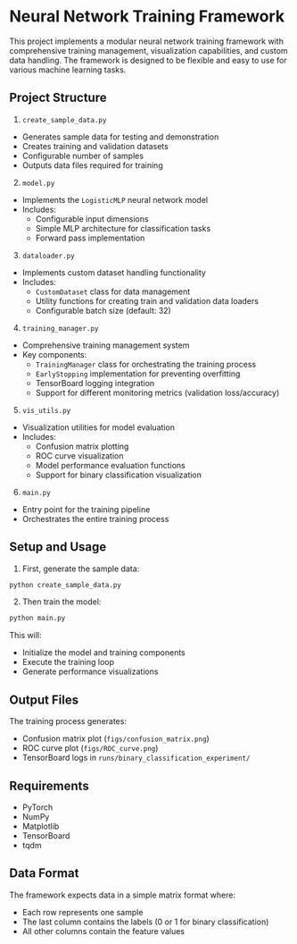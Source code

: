 # Neural Network Training Framework

This project implements a modular neural network training framework with comprehensive training management, visualization capabilities, and custom data handling. The framework is designed to be flexible and easy to use for various machine learning tasks.

## Project Structure

1. `create_sample_data.py`

- Generates sample data for testing and demonstration
- Creates training and validation datasets
- Configurable number of samples
- Outputs data files required for training

2. `model.py`

- Implements the `LogisticMLP` neural network model
- Includes:
  - Configurable input dimensions
  - Simple MLP architecture for classification tasks
  - Forward pass implementation

3. `dataloader.py`

- Implements custom dataset handling functionality
- Includes:
  - `CustomDataset` class for data management
  - Utility functions for creating train and validation data loaders
  - Configurable batch size (default: 32)

4. `training_manager.py`

- Comprehensive training management system
- Key components:
  - `TrainingManager` class for orchestrating the training process
  - `EarlyStopping` implementation for preventing overfitting
  - TensorBoard logging integration
  - Support for different monitoring metrics (validation loss/accuracy)

5. `vis_utils.py`

- Visualization utilities for model evaluation
- Includes:
  - Confusion matrix plotting
  - ROC curve visualization
  - Model performance evaluation functions
  - Support for binary classification visualization

6. `main.py`

- Entry point for the training pipeline
- Orchestrates the entire training process

## Setup and Usage

1. First, generate the sample data:

```bash
python create_sample_data.py
```

2. Then train the model:

```bash
python main.py
```

This will:

- Initialize the model and training components
- Execute the training loop
- Generate performance visualizations

## Output Files

The training process generates:

- Confusion matrix plot (`figs/confusion_matrix.png`)
- ROC curve plot (`figs/ROC_curve.png`)
- TensorBoard logs in `runs/binary_classification_experiment/`

## Requirements

- PyTorch
- NumPy
- Matplotlib
- TensorBoard
- tqdm

## Data Format

The framework expects data in a simple matrix format where:

- Each row represents one sample
- The last column contains the labels (0 or 1 for binary classification)
- All other columns contain the feature values
